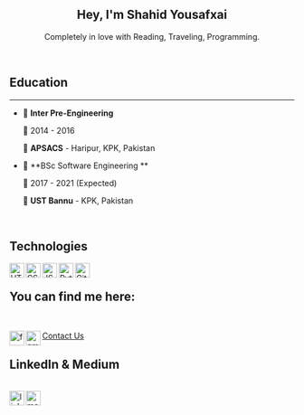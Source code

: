 <h2 align="center">Hey, I'm Shahid Yousafxai</h2>

<p align="center">Completely in love with Reading, Traveling, Programming.</b> </p>


<br/>

## Education

--- 
 - 📖 **Inter Pre-Engineering**
    
    📆 2014 - 2016

    📍 **APSACS** - Haripur, KPK, Pakistan
    

- 📖 **BSc Software Engineering **
    
    📆 2017 - 2021 (Expected)

    📍 **UST Bannu** - KPK, Pakistan

<br/>

## Technologies

<img align="left" alt="HTML" width="26px" src="https://cdn1.iconfinder.com/data/icons/logotypes/32/badge-html-5-256.png" />
<img align="left" alt="CSS" width="26px" src="https://cdn1.iconfinder.com/data/icons/logotypes/32/badge-css-3-256.png" />
<img align="left" alt="JS" width="26px" src="https://cdn2.iconfinder.com/data/icons/designer-skills/128/code-programming-javascript-software-develop-command-language-256.png" />
<img align="left" alt="Python" width="26px" src="https://cdn4.iconfinder.com/data/icons/logos-and-brands/512/267_Python_logo-256.png" />
<img align="left" alt="Github" width="26px" src="https://cdn4.iconfinder.com/data/icons/iconsimple-logotypes/512/github-256.png" />


<br/>

## You can find me here:
<br/>

<a href="https://facebook.com/ShahidYousafxai98" rel="Facebook"><img  align="left" alt="facebook" width="26px" src="https://cdn1.iconfinder.com/data/icons/logotypes/32/square-facebook-256.png" alt="" /></a>
<a href="mailto:shahidbahadur1998@gmail.com" rel="Gmail"><img  align="left" alt="gmail" width="26px" src="https://cdn1.iconfinder.com/data/icons/google-new-logos-1/32/gmail_new_logo-256.png" alt="" /></a>
[Contact Us](mailto:admin@cloudhadoop.com)
</br>

## LinkedIn & Medium
</br>
<a href="https://www.linkedin.com/in/shahidyousafxai/" rel="Facebook"><img  align="left" alt="linkedin" width="26px" src="https://cdn1.iconfinder.com/data/icons/logotypes/32/square-linkedin-128.png" alt="" /></a>
<a href="https://shahidyousafxai.medium.com/" rel="Facebook"><img  align="left" alt="medium" width="26px" src="https://cdn4.iconfinder.com/data/icons/social-media-circle-7/512/Medium_circle-256.png" alt="" /></a>
